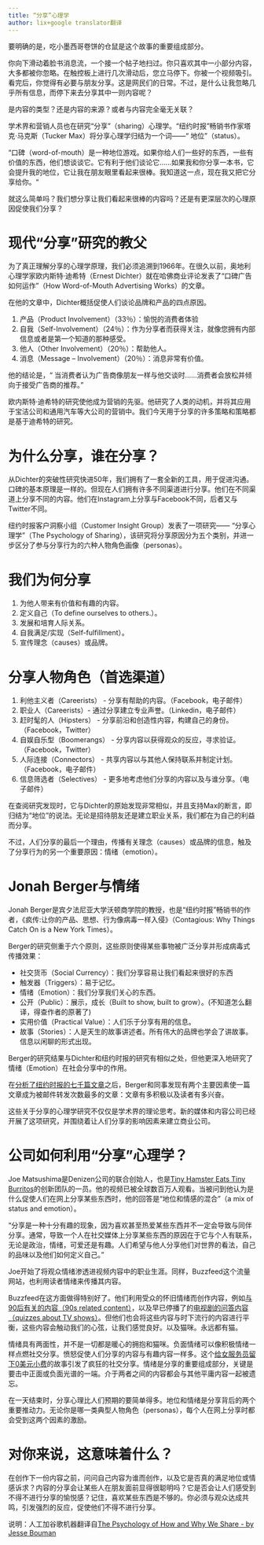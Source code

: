 ```yaml
---
title: “分享”心理学
author: lix+google translator翻译
---
```


要明确的是，吃小墨西哥卷饼的仓鼠是这个故事的重要组成部分。 

你向下滑动着脸书消息流，一个接一个帖子地扫过。你只喜欢其中一小部分内容，大多都被你忽略。在触控板上进行几次滑动后，您立马停下。你被一个视频吸引。看完后，你觉得有必要与朋友分享。这是网民们的日常。不过，是什么让我忽略几乎所有信息，而停下来去分享其中一则内容呢？

是内容的类型？还是内容的来源？或者与内容完全毫无关联？

学术界和营销人员也在研究“分享”（sharing）心理学。“纽约时报”畅销书作家塔克·马克斯（Tucker Max）将分享心理学归结为一个词——“ 地位”（status）。

“口碑（word-of-mouth）是一种地位游戏。如果你给人们一些好的东西，一些有价值的东西，他们想谈谈它。它有利于他们谈论它......如果我和你分享一本书，它会提升我的地位，它让我在朋友眼里看起来很棒。我知道这一点，现在我又把它分享给你。“

就这么简单吗？我们想分享让我们看起来很棒的内容吗？还是有更深层次的心理原因促使我们分享？

# 现代“分享”研究的教父

为了真正理解分享的心理学原理，我们必须追溯到1966年。在很久以前，奥地利心理学家欧内斯特·迪希特（Ernest Dichter）就在哈佛商业评论发表了“口碑广告如何运作”（How Word-of-Mouth Advertising Works）的文章。

在他的文章中，Dichter概括促使人们谈论品牌和产品的四点原因。
1. 产品（Product Involvement）（33％）：愉悦的消费者体验
2. 自我（Self-Involvement）（24％）：作为分享者而获得关注，就像您拥有内部信息或者是第一个知道的那种感受。
3. 他人（Other Involvement）（20％）：帮助他人。
4. 消息（Message – Involvement）（20％）：消息非常有价值。

他的结论是，“ 当消费者认为广告商像朋友一样与他交谈时......消费者会放松并倾向于接受广告商的推荐。”

欧内斯特·迪希特的研究使他成为营销的先驱。他研究了人类的动机，并将其应用于宝洁公司和通用汽车等大公司的营销中。我们今天用于分享的许多策略和策略都是基于迪希特的研究。

# 为什么分享，谁在分享？

从Dichter的突破性研究快进50年，我们拥有了一套全新的工具，用于促进沟通。口碑的基本原理是一样的。但现在人们拥有许多不同渠道进行分享。他们在不同渠道上分享不同的内容。他们在Instagram上分享与Facebook不同，后者又与Twitter不同。

纽约时报客户洞察小组（Customer Insight Group）发表了一项研究—— “分享心理学”（The Psychology of Sharing），该研究将分享原因分为五个类别，并进一步区分了参与分享行为的六种人物角色画像（personas）。

# 我们为何分享

1. 为他人带来有价值和有趣的内容。
2. 定义自己（To define ourselves to others.）。
3. 发展和培育人际关系。
4. 自我满足/实现（Self-fulfillment）。
5. 宣传理念（causes）或品牌。

# 分享人物角色（首选渠道）

1.  利他主义者（Careerists） - 分享有帮助的内容。（Facebook，电子邮件）
2.  职业人（Careerists）- 通过分享建立专业声誉。（Linkedin，电子邮件）
3.  赶时髦的人（Hipsters） - 分享前沿和创造性内容，构建自己的身份。（Facebook，Twitter）
4.  自娱自乐型（Boomerangs） - 分享内容以获得观众的反应，寻求验证。（Facebook，Twitter）
5.  人际连接（Connectors） - 共享内容以与其他人保持联系并制定计划。（Facebook，电子邮件）
6.  信息筛选者（Selectives） - 更多地考虑他们分享的内容以及与谁分享。（电子邮件）

在查阅研究发现时，它与Dichter的原始发现非常相似，并且支持Max的断言，即归结为“地位”的说法。无论是招待朋友还是建立职业关系，我们都在为自己的利益而分享。

不过，人们分享的最后一个理由，传播有关理念（causes）或品牌的信息，触及了分享行为的另一个重要原因：情绪（emotion）。

# Jonah Berger与情绪

Jonah Berger是宾夕法尼亚大学沃顿商学院的教授，也是“纽约时报”畅销书的作者，《疯传:让你的产品、思想、行为像病毒一样入侵》（Contagious: Why Things Catch On is a New York Times）。

Berger的研究侧重于六个原则，这些原则使得某些事物被广泛分享并形成病毒式传播效果：

* 社交货币（Social Currency）：我们分享容易让我们看起来很好的东西
* 触发器（Triggers）：易于记忆。
* 情绪（Emotion）：我们分享我们关心的东西。
* 公开（Public）：展示，成长（Built to show, built to grow）。(不知道怎么翻译，得查作者的原著了)
* 实用价值（Practical Value）：人们乐于分享有用的信息。
* 故事（Stories）：人是天生的故事讲述者。所有伟大的品牌也学会了讲故事。信息以闲聊的形式出现。

Berger的研究结果与Dichter和纽约时报的研究有相似之处，但他更深入地研究了情绪（Emotion）在社会分享中的作用。

在[分析了纽约时报的七千篇文章](http://www.newyorker.com/tech/elements/the-six-things-that-make-stories-go-viral-will-amaze-and-maybe-infuriate-you)之后，Berger和同事发现有两个主要因素使一篇文章成为被邮件转发次数最多的文章：文章有多积极以及读者有多兴奋。

这些关于分享的心理学研究不仅仅是学术界的理论思考。新的媒体和内容公司已经开展了这项研究，并围绕着让人们分享的影响因素来建立商业公司。

# 公司如何利用“分享”心理学？

Joe Matsushima是Denizen公司的联合创始人，也是[Tiny Hamster Eats Tiny Burritos](http://www.denizencompany.com/work/tiny-hamster-eating-tiny-burritos/)的创新团队的一员。他的视频已被全球数百万人观看。当被问到他认为是什么促使人们在网上分享某些东西时，他的回答是“地位和情感的混合”（a mix of status and emotion）。

“分享是一种十分有趣的现象，因为喜欢甚至热爱某些东西并不一定会导致与同伴分享。通常，导致一个人在社交媒体上分享某些东西的原因在于它与个人有联系，无论是政治，情绪，可爱还是有趣。人们希望与他人分享他们对世界的看法，自己的品味以及他们如何定义自己。”

Joe开始了将观众情绪渗透进视频内容中的职业生涯。同样，Buzzfeed这个流量网站，也利用读者情绪来传播其内容。

Buzzfeed在这方面做得特别好了。他们利用受众的怀旧情绪而创作内容，例如[与90后有关的内容（90s related content）](http://www.buzzfeed.com/recrachel/how-well-do-you-know-90s-romantic-comedy-movies-1zeuf#.hi6JeB1PW)，以及早已停播了的[电视剧的问答内容（quizzes about TV shows）](http://www.buzzfeed.com/arrayner/which-friends-character-should-you-date-based-on-y-lwtq)。但他们也会将这些内容与时下流行的内容进行平衡，这些内容会触动我们的心弦，让我们感觉良好。以及猫咪。永远都有猫。

情绪具有两面性，并不是一切都是暖心的拥抱和猫咪。负面情绪可以像积极情绪一样点燃社交分享。愤怒促使人们分享的内容与有趣内容一样多。这个[给女服务员留下0美元小费](http://www.usatoday.com/story/news/nation/2015/08/24/waitress-taunting-note-no-tip/32253245/)的故事引发了疯狂的社交分享。情绪是分享的重要组成部分，关键是要击中正面或负面光谱的一端。介于两者之间的内容都会与其他平庸内容一起被遗忘。

在一天结束时，分享心理比人们预期的要简单得多。地位和情绪是分享背后的两个重要推动力。无论你是哪一类典型人物角色（personas），每个人在网上分享时都会受到这两个因素的激励。

# 对你来说，这意味着什么？

在创作下一份内容之前，问问自己内容为谁而创作，以及它是否真的满足地位或情感诉求？内容的分享会让某些人在朋友面前显得很聪明吗？它是否会让人们感受到不得不进行分享的愉悦感？记住，喜欢某些东西是不够的。你必须与观众达成共鸣，引发强烈的反应，促使他们不得不进行分享。

说明：人工加谷歌机器翻译自[The Psychology of How and Why We Share - by Jesse Bouman](https://everyonesocial.com/blog/the-psychology-of-how-and-why-we-share/)
